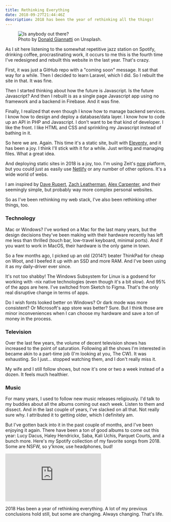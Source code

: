 ```yaml
---
title: Rethinking Everything
date: 2018-09-27T21:44:46Z
description: 2018 has been the year of rethinking all the things!
---
```

<figure>
  <img 
    src="/assets/images/posts/2018/donald-giannatti-671274-unsplash-800.jpg" 
    alt="Is anybody out there?"
    srcset="/assets/images/posts/2018/donald-giannatti-671274-unsplash-800.jpg 800w, /assets/images/posts/2018/donald-giannatti-671274-unsplash-375.jpg 375w"
  >
  <figcaption>Photo by <a href="https://unsplash.com/photos/Wj1D-qiOseE?utm_source=unsplash&utm_medium=referral&utm_content=creditCopyText">Donald Giannatti</a> on Unsplash.</figcaption>
</figure>

As I sit here listening to the somewhat repetitive jazz station on Spotify, drinking coffee, procrastinating work, it occurs to me this is the fourth time I've redesigned and rebuilt this website in the last year. That's crazy.

First, it was just a GitHub repo with a "coming soon" message. It sat that way for a while. Then I decided to learn Laravel, which I did. So I rebuilt the site in that. It was fine.

Then I started thinking about how the future is Javascript. Is the future Javascript? And then I rebuilt is as a single page Javascript app using no framework and a backend in Firebase. And it was fine.

Finally, I realized that even though I know how to manage backend services. I know how to design and deploy a database/data layer. I know how to code up an API in PHP and Javascript. I don't want to be that kind of developer. I like the front. I like HTML and CSS and sprinkling my Javascript instead of bathing in it.

So here we are. Again. This time it's a static site, built with [Eleventy](https://11ty.io), and it has been a joy. I think I'll stick with it for a while. Just writing and managing files. What a great idea.

And deploying static sites in 2018 is a joy, too. I'm using Zeit's [now](https://now.sh) platform, but you could just as easily use [Netlify](https://netlify.com) or any number of other options. It's a wide world of webs.

I am inspired by [Dave Rupert](https://daverupert.com/), [Zach Leatherman](https://www.zachleat.com/web/), [Alex Carpenter](https://alexcarpenter.me/), and their seemingly simple, but probably way more complex personal websites.

So as I've been rethinking my web stack, I've also been rethinking other things, too.

### Technology

Mac or Windows? I've worked on a Mac for the last many years, but the design decisions they've been making with their hardware recently has left me less than thrilled (touch bar, low-travel keyboard, minimal ports). And if you want to work in MacOS, their hardware is the only game in town.

So a few months ago, I picked up an old (2014?) beater ThinkPad for cheap on Woot, and I beefed it up with an SSD and more RAM. And I've been using it as my daily-driver ever since.

It's not too shabby! The Windows Subsystem for Linux is a godsend for working with -nix native technologies (even though it's a bit slow). And 95% of the apps are here. I've switched from Sketch to Figma. That's the only real disruptive change in terms of apps.

Do I wish fonts looked better on Windows? Or dark mode was more consistent? Or Microsoft's app store was better? Sure. But I think those are minor inconveniences when I can choose my hardware and save a ton of money in the process.

### Television

Over the last few years, the volume of decent television shows has increased to the point of saturation. Following all the shows I'm interested in became akin to a part-time job (I'm looking at you, The CW). It was exhausting. So I just... stopped watching them, and I don't really miss it.

My wife and I still follow shows, but now it's one or two a week instead of a dozen. It feels much healthier.

### Music

For many years, I used to follow new music releases religiously. I'd talk to my buddies about all the albums coming out each week. Listen to them and dissect. And in the last couple of years, I've slacked on all that. Not really sure why. I attributed it to getting older, which I definitely am.

But I've gotten back into it in the past couple of months, and I've been enjoying it again. There have been a ton of good albums to come out this year: Lucy Dacus, Haley Hendrickx, Saba, Kali Uchis, Parquet Courts, and a bunch more. Here's my Spotify collection of my favorite songs from 2018. Some are NSFW, so y'know, use headphones, bud!

<iframe src="https://open.spotify.com/embed/user/clubrob/playlist/2C7Qp8COnpPPos7nQBDEuT"  frameborder="0" allowtransparency="true" allow="encrypted-media"></iframe>

2018 Has been a year of rethinking everything. A lot of my previous conclusions hold still, but some are changing. Always changing. That's life.
